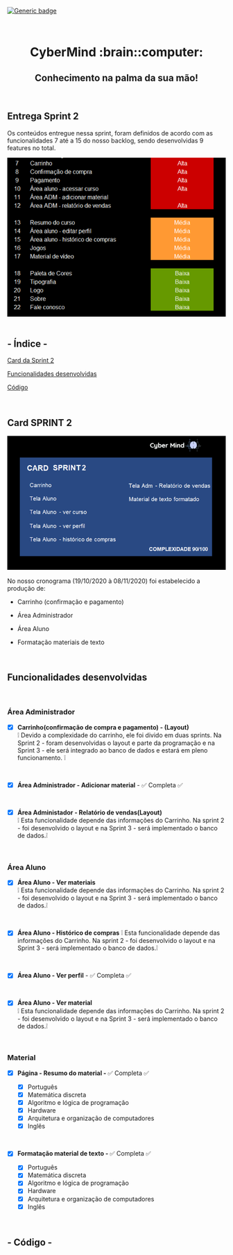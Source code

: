 [![Generic badge](https://img.shields.io/badge/SPRINT_2-EM_DESENVOLVIMENTO-blue.svg)](https://shields.io/)

 <br>
 
<h1 text align="center">CyberMind :brain::computer:</h1> 
<h2 text align="center">Conhecimento na palma da sua mão!</h2>

<br>

## Entrega Sprint 2

Os conteúdos entregue nessa sprint, foram definidos de acordo com as funcionalidades 7 até a 15 do nosso backlog, sendo desenvolvidas 9 features no total.

<img src="../CODIGO/assets/img/sprint2-backlog.png">


</br>
</br>

## - Índice -
<a name="ancora"></a>

 [Card da Sprint 2](#ancora1)
 
 [Funcionalidades desenvolvidas](#ancora2)
 
 [Código](#ancora3)
 
 
 </br>

<a id="ancora1"></a>
## Card SPRINT 2 
<img src="../CODIGO/assets/img/card-sprint2.png">

No nosso cronograma (19/10/2020 à 08/11/2020) foi estabelecido a produção de:

* Carrinho (confirmação e pagamento)

* Área Administrador 

* Área Aluno 

* Formatação materiais de texto

<br>

<a id="ancora2"></a>
## Funcionalidades desenvolvidas
<br>

### Área Administrador


- [x] <b>Carrinho(confirmação de compra e pagamento) - (Layout)</b> <br>
:grey_exclamation:
Devido a complexidade do carrinho, ele foi divido em duas sprints. Na Sprint 2 - foram desenvolvidas o layout e parte da programação e na Sprint 3 - ele será integrado ao banco de dados e estará em pleno funcionamento. :grey_exclamation:

<br>

- [x] <b>Área Administrador - Adicionar material</b> - :white_check_mark: Completa :white_check_mark:

<br>

- [x] <b>Área Administador - Relatório de vendas(Layout)</b> <br>
:grey_exclamation: Esta funcionalidade depende das informações do Carrinho. Na sprint 2 - foi desenvolvido o layout e na Sprint 3 - será implementado o banco de dados.:grey_exclamation: 

<br>

### Área Aluno

- [x] <b>Área Aluno - Ver materiais</b> <br>
:grey_exclamation: Esta funcionalidade depende das informações do Carrinho. Na sprint 2 - foi desenvolvido o layout e na Sprint 3 - será implementado o banco de dados.:grey_exclamation:

<br>

- [x] <b>Área Aluno - Histórico de compras</b>
:grey_exclamation: Esta funcionalidade depende das informações do Carrinho. Na sprint 2 - foi desenvolvido o layout e na Sprint 3 - será implementado o banco de dados.:grey_exclamation: 

<br>

- [x] <b>Área Aluno - Ver perfil</b> - :white_check_mark: Completa :white_check_mark:

<br>

- [x] <b>Área Aluno - Ver material</b><br>
:grey_exclamation: Esta funcionalidade depende das informações do Carrinho. Na sprint 2 - foi desenvolvido o layout e na Sprint 3 - será implementado o banco de dados.:grey_exclamation:

<br>

### Material


- [x] <b>Página - Resumo do material - </b> :white_check_mark: Completa :white_check_mark:

  - [x] Português
  - [x] Matemática discreta
  - [x] Algoritmo e lógica de programação
  - [x] Hardware
  - [x] Arquitetura e organização de computadores
  - [x] Inglês

<br>

- [x] <b>Formatação material de texto - </b> :white_check_mark: Completa :white_check_mark:
 
   - [x] Português
   - [x] Matemática discreta
   - [x] Algoritmo e lógica de programação
   - [x] Hardware
   - [x] Arquitetura e organização de computadores
   - [x] Inglês

<p> 

<br>

<a id="ancora3"></a>

## - Código -


 
 
